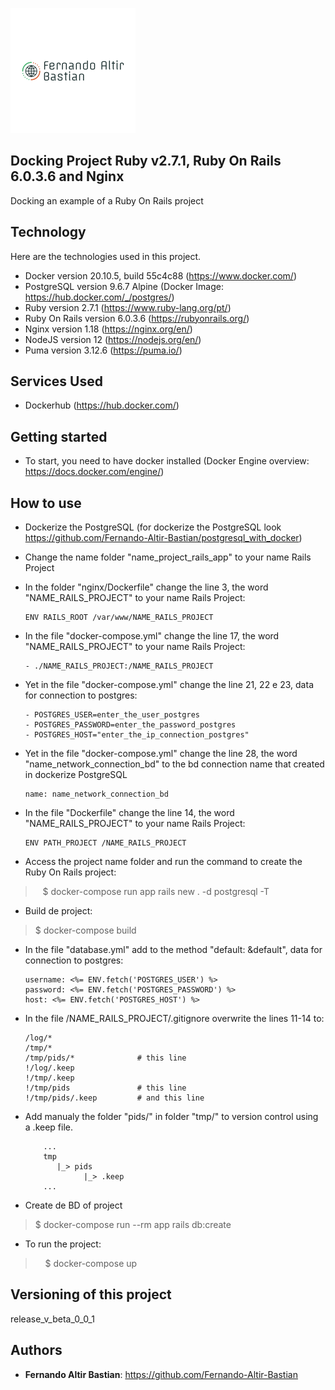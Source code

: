 ![Logo of the project](./Logo.png)

## Docking Project Ruby v2.7.1, Ruby On Rails 6.0.3.6 and Nginx

Docking an example of a Ruby On Rails project


## Technology 

Here are the technologies used in this project.

* Docker version 20.10.5, build 55c4c88 (https://www.docker.com/)
* PostgreSQL version 9.6.7 Alpine (Docker Image: https://hub.docker.com/_/postgres/)
* Ruby version 2.7.1 (https://www.ruby-lang.org/pt/)
* Ruby On Rails version 6.0.3.6 (https://rubyonrails.org/)
* Nginx version 1.18 (https://nginx.org/en/)
* NodeJS version 12 (https://nodejs.org/en/)
* Puma version 3.12.6 (https://puma.io/)

## Services Used

* Dockerhub (https://hub.docker.com/)


## Getting started

* To start, you need to have docker installed (Docker Engine overview: https://docs.docker.com/engine/)

## How to use

* Dockerize the PostgreSQL (for dockerize the PostgreSQL look https://github.com/Fernando-Altir-Bastian/postgresql_with_docker)

* Change the name folder "name_project_rails_app" to your name Rails Project

* In the folder "nginx/Dockerfile" change the line 3, the word "NAME_RAILS_PROJECT" to your name Rails Project:
    ```
    ENV RAILS_ROOT /var/www/NAME_RAILS_PROJECT
    ```

* In the file "docker-compose.yml" change the line 17, the word "NAME_RAILS_PROJECT" to your name Rails Project:
    ```
    - ./NAME_RAILS_PROJECT:/NAME_RAILS_PROJECT
    ```

* Yet in the file "docker-compose.yml" change the line 21, 22 e 23, data for connection to postgres:
    ```
    - POSTGRES_USER=enter_the_user_postgres
    - POSTGRES_PASSWORD=enter_the_password_postgres
    - POSTGRES_HOST="enter_the_ip_connection_postgres"
    ```

* Yet in the file "docker-compose.yml" change the line 28, the word "name_network_connection_bd" to the bd connection name that created in dockerize PostgreSQL
    ```
    name: name_network_connection_bd
    ```

* In the file "Dockerfile" change the line 14, the word "NAME_RAILS_PROJECT" to your name Rails Project:
    ```
    ENV PATH_PROJECT /NAME_RAILS_PROJECT
    ```

* Access the project name folder and run the command to create the Ruby On Rails project:
>   $ docker-compose run app rails new . -d postgresql -T
    
* Build de project:
>    $ docker-compose build

* In the file "database.yml" add to the method "default: &default", data for connection to postgres:
    ```
    username: <%= ENV.fetch('POSTGRES_USER') %>
    password: <%= ENV.fetch('POSTGRES_PASSWORD') %>
    host: <%= ENV.fetch('POSTGRES_HOST') %>
    ```
    
* In the file /NAME_RAILS_PROJECT/.gitignore overwrite the lines 11-14 to:
    ```
    /log/*
    /tmp/*
    /tmp/pids/*              # this line
    !/log/.keep
    !/tmp/.keep
    !/tmp/pids               # this line
    !/tmp/pids/.keep         # and this line
    ```

* Add manualy the folder "pids/" in folder "tmp/" to version control using a .keep file.
    ```
        ...
        tmp
           |_> pids
                 |_> .keep
        ...
    ```

* Create de BD of project
>   $ docker-compose run --rm app rails db:create

* To run the project:
>    $ docker-compose up

## Versioning of this project 

release_v_beta_0_0_1


## Authors

* **Fernando Altir Bastian**: https://github.com/Fernando-Altir-Bastian


